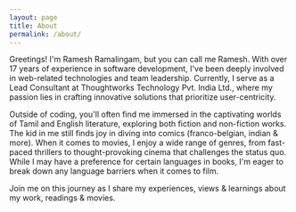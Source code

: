 ```yaml
---
layout: page
title: About
permalink: /about/
---
```


Greetings! I'm Ramesh Ramalingam, but you can call me Ramesh. With over 17 years of experience in software development, I've been deeply involved in web-related technologies and team leadership. Currently, I serve as a Lead Consultant at Thoughtworks Technology Pvt. India Ltd., where my passion lies in crafting innovative solutions that prioritize user-centricity.

Outside of coding, you'll often find me immersed in the captivating worlds of Tamil and English literature, exploring both fiction and non-fiction works. The kid in me still finds joy in diving into comics (franco-belgian, indian & more). When it comes to movies, I enjoy a wide range of genres, from fast-paced thrillers to thought-provoking cinema that challenges the status quo. While I may have a preference for certain languages in books, I'm eager to break down any language barriers when it comes to film.

Join me on this journey as I share my experiences, views & learnings about my work, readings & movies.
